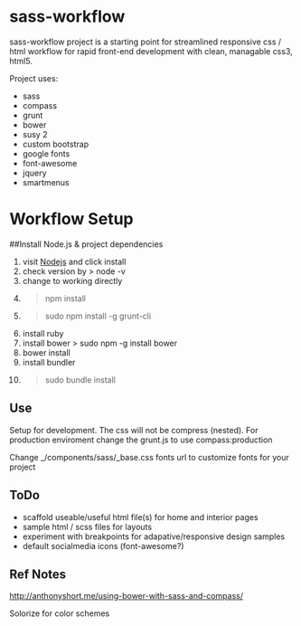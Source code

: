 sass-workflow
=============

sass-workflow project is a starting point for streamlined responsive css / html workflow for rapid front-end development with clean, managable css3, html5. 

Project uses:
* sass
* compass 
* grunt
* bower
* susy 2
* custom bootstrap
* google fonts
* font-awesome
* jquery
* smartmenus


# Workflow Setup

##Install Node.js & project dependencies

1. visit [Nodejs](nodejs.org) and click install
2. check version by > node -v
3. change to working directly
4. > npm install
5. > sudo npm install -g grunt-cli
6. install ruby 
7. install bower > sudo npm -g install bower
8. bower install
9. install bundler
10. > sudo bundle install


## Use 

Setup for development. The css will not be compress (nested).
For production enviroment change the grunt.js to use  compass:production

Change _/components/sass/_base.css fonts url to customize fonts for your project


## ToDo

* scaffold useable/useful html file(s) for home and interior pages
* sample html / scss files for layouts
* experiment with breakpoints for adapative/responsive design samples
* default socialmedia icons (font-awesome?)

## Ref Notes

http://anthonyshort.me/using-bower-with-sass-and-compass/

Solorize for color schemes
